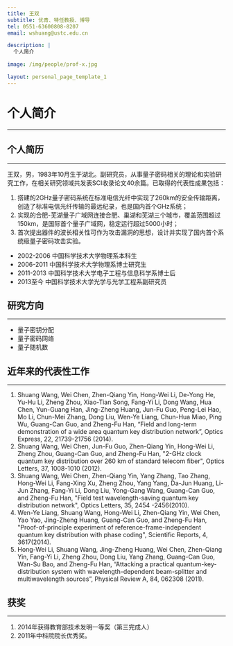 ```yaml
---
title: 王双
subtitle: 优青、特任教授、博导
tel: 0551-63600808-8207
email: wshuang@ustc.edu.cn

description: |
  个人简介

image: /img/people/prof-x.jpg

layout: personal_page_template_1
---
```


# 个人简介
--------------------

## 个人简历
--------------
王双，男，1983年10月生于湖北。副研究员，从事量子密码相关的理论和实验研究工作，在相关研究领域共发表SCI收录论文40余篇。已取得的代表性成果包括：
1. 搭建的2GHz量子密码系统在标准电信光纤中实现了260km的安全传输距离，创造了标准电信光纤传输的最远纪录，也是国内首个GHz系统；
2. 实现的合肥-芜湖量子广域网连接合肥、巢湖和芜湖三个城市，覆盖范围超过150km，是国际首个量子广域网，稳定运行超过5000小时；
3. 首次提出器件的波长相关性可作为攻击漏洞的思想，设计并实现了国内首个系统级量子密码攻击实验。

* 2002-2006 中国科学技术大学物理系本科生
* 2006-2011 中国科学技术大学物理系博士研究生
* 2011-2013 中国科学技术大学电子工程与信息科学系博士后
* 2013至今 中国科学技术大学光学与光学工程系副研究员

## 研究方向
--------------
* 量子密钥分配
* 量子密码网络
* 量子随机数

## 近年来的代表性工作
--------------
1. Shuang Wang, Wei Chen, Zhen-Qiang Yin, Hong-Wei Li, De-Yong He, Yu-Hu Li, Zheng Zhou, Xiao-Tian Song, Fang-Yi Li, Dong Wang, Hua Chen, Yun-Guang Han, Jing-Zheng Huang, Jun-Fu Guo, Peng-Lei Hao, Mo Li, Chun-Mei Zhang, Dong Liu, Wen-Ye Liang, Chun-Hua Miao, Ping Wu, Guang-Can Guo, and Zheng-Fu Han, “Field and long-term demonstration of a wide area quantum key distribution network”, Optics Express, 22, 21739-21756 (2014).
2. Shuang Wang, Wei Chen, Jun-Fu Guo, Zhen-Qiang Yin, Hong-Wei Li, Zheng Zhou, Guang-Can Guo, and Zheng-Fu Han, "2-GHz clock quantum key distribution over 260 km of standard telecom fiber", Optics Letters, 37, 1008-1010 (2012).
3. Shuang Wang, Wei Chen, Zhen-Qiang Yin, Yang Zhang, Tao Zhang, Hong-Wei Li, Fang-Xing Xu, Zheng Zhou, Yang Yang, Da-Jun Huang, Li-Jun Zhang, Fang-Yi Li, Dong Liu, Yong-Gang Wang, Guang-Can Guo, and Zheng-Fu Han, "Field test wavelength-saving quantum key distribution network", Optics Letters, 35, 2454 -2456(2010).
4. Wen-Ye Liang, Shuang Wang, Hong-Wei Li, Zhen-Qiang Yin, Wei Chen, Yao Yao, Jing-Zheng Huang, Guang-Can Guo, and Zheng-Fu Han, "Proof-of-principle experiment of reference-frame-independent quantum key distribution with phase coding", Scientific Reports, 4, 3617(2014).
5. Hong-Wei Li, Shuang Wang, Jing-Zheng Huang, Wei Chen, Zhen-Qiang Yin, Fang-Yi Li, Zheng Zhou, Dong Liu, Yang Zhang, Guang-Can Guo, Wan-Su Bao, and Zheng-Fu Han, “Attacking a practical quantum-key-distribution system with wavelength-dependent beam-splitter and multiwavelength sources”, Physical Review A, 84, 062308 (2011).

## 获奖
---------
1. 2014年获得教育部技术发明一等奖（第三完成人）
2. 2011年中科院院长优秀奖。
